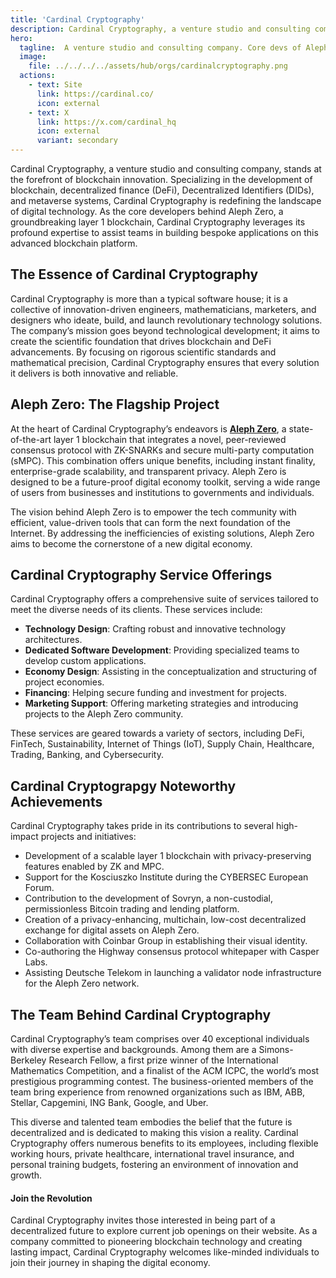```yaml
---
title: 'Cardinal Cryptography'
description: Cardinal Cryptography, a venture studio and consulting company, stands at the forefront of blockchain innovation.
hero:
  tagline:  A venture studio and consulting company. Core devs of Aleph Zero.
  image: 
    file: ../../../../assets/hub/orgs/cardinalcryptography.png
  actions:
    - text: Site
      link: https://cardinal.co/
      icon: external
    - text: X
      link: https://x.com/cardinal_hq
      icon: external
      variant: secondary
---
```


Cardinal Cryptography, a venture studio and consulting company, stands at the forefront of blockchain innovation. Specializing in the development of blockchain, decentralized finance (DeFi), Decentralized Identifiers (DIDs), and metaverse systems, Cardinal Cryptography is redefining the landscape of digital technology. As the core developers behind Aleph Zero, a groundbreaking layer 1 blockchain, Cardinal Cryptography leverages its profound expertise to assist teams in building bespoke applications on this advanced blockchain platform.

## The Essence of Cardinal Cryptography
Cardinal Cryptography is more than a typical software house; it is a collective of innovation-driven engineers, mathematicians, marketers, and designers who ideate, build, and launch revolutionary technology solutions. The company’s mission goes beyond technological development; it aims to create the scientific foundation that drives blockchain and DeFi advancements. By focusing on rigorous scientific standards and mathematical precision, Cardinal Cryptography ensures that every solution it delivers is both innovative and reliable.

## Aleph Zero: The Flagship Project
At the heart of Cardinal Cryptography’s endeavors is [**Aleph Zero**](https://dablock.com/dapps/aleph-zero/), a state-of-the-art layer 1 blockchain that integrates a novel, peer-reviewed consensus protocol with ZK-SNARKs and secure multi-party computation (sMPC). This combination offers unique benefits, including instant finality, enterprise-grade scalability, and transparent privacy. Aleph Zero is designed to be a future-proof digital economy toolkit, serving a wide range of users from businesses and institutions to governments and individuals.

The vision behind Aleph Zero is to empower the tech community with efficient, value-driven tools that can form the next foundation of the Internet. By addressing the inefficiencies of existing solutions, Aleph Zero aims to become the cornerstone of a new digital economy.

## Cardinal Cryptography Service Offerings
Cardinal Cryptography offers a comprehensive suite of services tailored to meet the diverse needs of its clients. These services include:

- **Technology Design**: Crafting robust and innovative technology architectures.
- **Dedicated Software Development**: Providing specialized teams to develop custom applications.
- **Economy Design**: Assisting in the conceptualization and structuring of project economies.
- **Financing**: Helping secure funding and investment for projects.
- **Marketing Support**: Offering marketing strategies and introducing projects to the Aleph Zero community.

These services are geared towards a variety of sectors, including DeFi, FinTech, Sustainability, Internet of Things (IoT), Supply Chain, Healthcare, Trading, Banking, and Cybersecurity.

## Cardinal Cryptograpgy Noteworthy Achievements
Cardinal Cryptography takes pride in its contributions to several high-impact projects and initiatives:

- Development of a scalable layer 1 blockchain with privacy-preserving features enabled by ZK and MPC.
- Support for the Kosciuszko Institute during the CYBERSEC European Forum.
- Contribution to the development of Sovryn, a non-custodial, permissionless Bitcoin trading and lending platform.
- Creation of a privacy-enhancing, multichain, low-cost decentralized exchange for digital assets on Aleph Zero.
- Collaboration with Coinbar Group in establishing their visual identity.
- Co-authoring the Highway consensus protocol whitepaper with Casper Labs.
- Assisting Deutsche Telekom in launching a validator node infrastructure for the Aleph Zero network.

## The Team Behind Cardinal Cryptography
Cardinal Cryptography’s team comprises over 40 exceptional individuals with diverse expertise and backgrounds. Among them are a Simons-Berkeley Research Fellow, a first prize winner of the International Mathematics Competition, and a finalist of the ACM ICPC, the world’s most prestigious programming contest. The business-oriented members of the team bring experience from renowned organizations such as IBM, ABB, Stellar, Capgemini, ING Bank, Google, and Uber.

This diverse and talented team embodies the belief that the future is decentralized and is dedicated to making this vision a reality. Cardinal Cryptography offers numerous benefits to its employees, including flexible working hours, private healthcare, international travel insurance, and personal training budgets, fostering an environment of innovation and growth.

#### Join the Revolution
Cardinal Cryptography invites those interested in being part of a decentralized future to explore current job openings on their website. As a company committed to pioneering blockchain technology and creating lasting impact, Cardinal Cryptography welcomes like-minded individuals to join their journey in shaping the digital economy.
